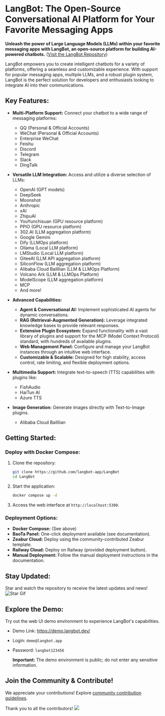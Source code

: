 # LangBot: The Open-Source Conversational AI Platform for Your Favorite Messaging Apps

**Unleash the power of Large Language Models (LLMs) within your favorite messaging apps with LangBot, an open-source platform for building AI-powered chatbots.** ([Visit the LangBot Repository](https://github.com/langbot-app/LangBot))

LangBot empowers you to create intelligent chatbots for a variety of platforms, offering a seamless and customizable experience. With support for popular messaging apps, multiple LLMs, and a robust plugin system, LangBot is the perfect solution for developers and enthusiasts looking to integrate AI into their communications.

## Key Features:

*   **Multi-Platform Support:** Connect your chatbot to a wide range of messaging platforms:

    *   QQ (Personal & Official Accounts)
    *   WeChat (Personal & Official Accounts)
    *   Enterprise WeChat
    *   Feishu
    *   Discord
    *   Telegram
    *   Slack
    *   DingTalk

*   **Versatile LLM Integration:** Access and utilize a diverse selection of LLMs:

    *   OpenAI (GPT models)
    *   DeepSeek
    *   Moonshot
    *   Anthropic
    *   xAI
    *   ZhipuAI
    *   YouYunchisuan (GPU resource platform)
    *   PPIO (GPU resource platform)
    *   302.AI (LLM aggregation platform)
    *   Google Gemini
    *   Dify (LLMOps platform)
    *   Ollama (Local LLM platform)
    *   LMStudio (Local LLM platform)
    *   GiteeAI (LLM API aggregation platform)
    *   SiliconFlow (LLM aggregation platform)
    *   Alibaba Cloud Bailllian (LLM & LLMOps Platform)
    *   Volcano Ark (LLM & LLMOps Platform)
    *   ModelScope (LLM aggregation platform)
    *   MCP
    *   And more!

*   **Advanced Capabilities:**

    *   **Agent & Conversational AI:** Implement sophisticated AI agents for dynamic conversations.
    *   **RAG (Retrieval-Augmented Generation):**  Leverage integrated knowledge bases to provide relevant responses.
    *   **Extensive Plugin Ecosystem:** Expand functionality with a vast library of plugins and support for the MCP (Model Context Protocol) standard, with hundreds of available plugins.
    *   **Web Management Panel:** Configure and manage your LangBot instances through an intuitive web interface.
    *   **Customizable & Scalable:** Designed for high stability, access control, rate limiting, and flexible deployment options.

*   **Multimedia Support:**  Integrate text-to-speech (TTS) capabilities with plugins like:

    *   FishAudio
    *   HaiTun AI
    *   Azure TTS

*   **Image Generation:**  Generate images directly with Text-to-Image plugins.

    *   Alibaba Cloud Bailllian

## Getting Started:

### Deploy with Docker Compose:

1.  Clone the repository:
    ```bash
    git clone https://github.com/langbot-app/LangBot
    cd LangBot
    ```
2.  Start the application:
    ```bash
    docker compose up -d
    ```
3.  Access the web interface at `http://localhost:5300`.

### Deployment Options:

*   **Docker Compose:** (See above)
*   **BaoTa Panel:** One-click deployment available (see documentation).
*   **Zeabur Cloud:** Deploy using the community-contributed Zeabur template.
*   **Railway Cloud:** Deploy on Railway (provided deployment button).
*   **Manual Deployment:** Follow the manual deployment instructions in the documentation.

## Stay Updated:

Star and watch the repository to receive the latest updates and news!
![Star Gif](https://docs.langbot.app/star.gif)

## Explore the Demo:

Try out the web UI demo environment to experience LangBot's capabilities.

*   Demo Link:  https://demo.langbot.dev/
*   Login:  `demo@langbot.app`
*   Password:  `langbot123456`

    **Important:** The demo environment is public; do not enter any sensitive information.

## Join the Community & Contribute!

We appreciate your contributions!  Explore [community contribution guidelines](https://github.com/langbot-app/LangBot/graphs/contributors).

Thank you to all the contributors!
<a href="https://github.com/langbot-app/LangBot/graphs/contributors">
  <img src="https://contrib.rocks/image?repo=langbot-app/LangBot" />
</a>
